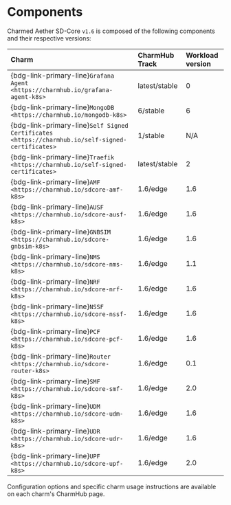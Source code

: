# Components

Charmed Aether SD-Core `v1.6` is composed of the following components and their respective versions:

| **Charm**                                                                                         | **CharmHub Track** | **Workload version** |
| :------------------------------------------------------------------------------------------------ | :----------------- | :------------------- |
| {bdg-link-primary-line}`Grafana Agent  <https://charmhub.io/grafana-agent-k8s>`                   | latest/stable      | 0                    |
| {bdg-link-primary-line}`MongoDB  <https://charmhub.io/mongodb-k8s>`                               | 6/stable           | 6                    |
| {bdg-link-primary-line}`Self Signed Certificates  <https://charmhub.io/self-signed-certificates>` | 1/stable           | N/A                  |
| {bdg-link-primary-line}`Traefik  <https://charmhub.io/self-signed-certificates>`                  | latest/stable      | 2                    |
| {bdg-link-primary-line}`AMF  <https://charmhub.io/sdcore-amf-k8s>`                                | 1.6/edge           | 1.6                  |
| {bdg-link-primary-line}`AUSF  <https://charmhub.io/sdcore-ausf-k8s>`                              | 1.6/edge           | 1.6                  |
| {bdg-link-primary-line}`GNBSIM  <https://charmhub.io/sdcore-gnbsim-k8s>`                          | 1.6/edge           | 1.6                  |
| {bdg-link-primary-line}`NMS  <https://charmhub.io/sdcore-nms-k8s>`                                | 1.6/edge           | 1.1                  |
| {bdg-link-primary-line}`NRF  <https://charmhub.io/sdcore-nrf-k8s>`                                | 1.6/edge           | 1.6                  |
| {bdg-link-primary-line}`NSSF  <https://charmhub.io/sdcore-nssf-k8s>`                              | 1.6/edge           | 1.6                  |
| {bdg-link-primary-line}`PCF  <https://charmhub.io/sdcore-pcf-k8s>`                                | 1.6/edge           | 1.6                  |
| {bdg-link-primary-line}`Router  <https://charmhub.io/sdcore-router-k8s>`                          | 1.6/edge           | 0.1                  |
| {bdg-link-primary-line}`SMF  <https://charmhub.io/sdcore-smf-k8s>`                                | 1.6/edge           | 2.0                  |
| {bdg-link-primary-line}`UDM  <https://charmhub.io/sdcore-udm-k8s>`                                | 1.6/edge           | 1.6                  |
| {bdg-link-primary-line}`UDR  <https://charmhub.io/sdcore-udr-k8s>`                                | 1.6/edge           | 1.6                  |
| {bdg-link-primary-line}`UPF  <https://charmhub.io/sdcore-upf-k8s>`                                | 1.6/edge           | 2.0                  |

Configuration options and specific charm usage instructions are available on each charm's CharmHub page.
